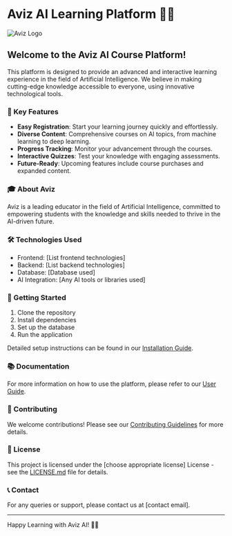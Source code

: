 # Aviz AI Learning Platform 🚀🧠

![Aviz Logo](path/to/logo.png)

## Welcome to the Aviz AI Course Platform!

This platform is designed to provide an advanced and interactive learning experience in the field of Artificial Intelligence. We believe in making cutting-edge knowledge accessible to everyone, using innovative technological tools.

### 🌟 Key Features

- **Easy Registration**: Start your learning journey quickly and effortlessly.
- **Diverse Content**: Comprehensive courses on AI topics, from machine learning to deep learning.
- **Progress Tracking**: Monitor your advancement through the courses.
- **Interactive Quizzes**: Test your knowledge with engaging assessments.
- **Future-Ready**: Upcoming features include course purchases and expanded content.

### 🎓 About Aviz

Aviz is a leading educator in the field of Artificial Intelligence, committed to empowering students with the knowledge and skills needed to thrive in the AI-driven future.

### 🛠 Technologies Used

- Frontend: [List frontend technologies]
- Backend: [List backend technologies]
- Database: [Database used]
- AI Integration: [Any AI tools or libraries used]

### 🚀 Getting Started

1. Clone the repository
2. Install dependencies
3. Set up the database
4. Run the application

Detailed setup instructions can be found in our [Installation Guide](link-to-installation-guide).

### 📚 Documentation

For more information on how to use the platform, please refer to our [User Guide](link-to-user-guide).

### 🤝 Contributing

We welcome contributions! Please see our [Contributing Guidelines](link-to-contributing-guidelines) for more details.

### 📄 License

This project is licensed under the [choose appropriate license] License - see the [LICENSE.md](LICENSE.md) file for details.

### 📞 Contact

For any queries or support, please contact us at [contact email].

---

Happy Learning with Aviz AI! 🎉🤖